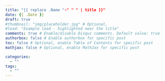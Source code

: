```yaml
---
title: "{{ replace .Name "-" " " | title }}"
date: {{ .Date }}
draft: true
#thumbnail: "img/placeholder.jpg" # Optional, 
#lead: "Example lead - highlighted near the title"
comments: true # Enable/disable Disqus comments. Default value: true
authorbox: false # Enable authorbox for specific post
toc: false # Optional, enable Table of Contents for specific post
mathjax: false # Optional, enable MathJax for specific post

categories:
  - ""
tags:
  - ""
---
```


